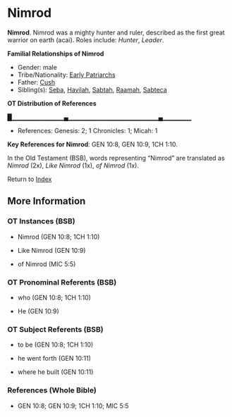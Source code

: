 # Nimrod
**Nimrod**. 
Nimrod was a mighty hunter and ruler, described as the first great warrior on earth (acai). 
Roles include: 
_Hunter_, _Leader_. 




**Familial Relationships of Nimrod**


* Gender: male
* Tribe/Nationality: [Early Patriarchs](../../../groups/md/acai/Earlypatriarchs.md)
* Father: [Cush](Cush.2.md)
* Sibling(s): [Seba](Seba.md), [Havilah](Havilah.md), [Sabtah](Sabtah.md), [Raamah](Raamah.md), [Sabteca](Sabteca.md)


**OT Distribution of References**

█▁▁▁▁▁▁▁▁▁▁▁▄▁▁▁▁▁▁▁▁▁▁▁▁▁▁▁▁▁▁▁▄▁▁▁▁▁▁
* References: Genesis: 2; 1 Chronicles: 1; Micah: 1



**Key References for Nimrod**: 
GEN 10:8, GEN 10:9, 1CH 1:10. 


In the Old Testament (BSB), words representing “Nimrod” are translated as 
*Nimrod* (2x), *Like Nimrod* (1x), *of Nimrod* (1x). 




Return to [Index](00-Index.md)

## More Information

### OT Instances (BSB)

* Nimrod (GEN 10:8; 1CH 1:10)

* Like Nimrod (GEN 10:9)

* of Nimrod (MIC 5:5)



### OT Pronominal Referents (BSB)

* who (GEN 10:8; 1CH 1:10)

* He (GEN 10:9)



### OT Subject Referents (BSB)

* to be (GEN 10:8; 1CH 1:10)

* he went forth (GEN 10:11)

* where he built (GEN 10:11)



### References (Whole Bible)

* GEN 10:8; GEN 10:9; 1CH 1:10; MIC 5:5



